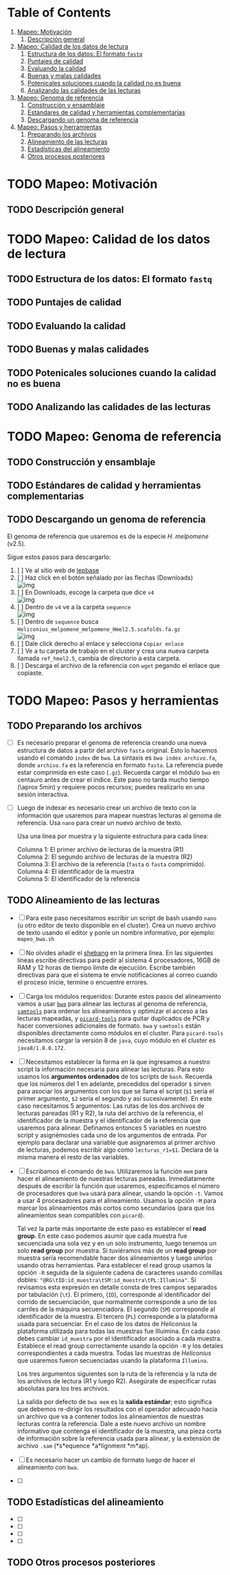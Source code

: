 
# Table of Contents

1.  [Mapeo: Motivación](#org72d55a9)
    1.  [Descripción general](#orgff8d5c1)
2.  [Mapeo: Calidad de los datos de lectura](#org1458de6)
    1.  [Estructura de los datos: El formato `fastq`](#org4e4f1bb)
    2.  [Puntajes de calidad](#org559e819)
    3.  [Evaluando la calidad](#org8831c14)
    4.  [Buenas y malas calidades](#orgb872b28)
    5.  [Potenicales soluciones cuando la calidad no es buena](#org6b79bf1)
    6.  [Analizando las calidades de las lecturas](#orga32ab70)
3.  [Mapeo: Genoma de referencia](#org3570007)
    1.  [Construcción y ensamblaje](#org2429611)
    2.  [Estándares de calidad y herramientas complementarias](#org1f22e51)
    3.  [Descargando un genoma de referencia](#orgcb7b6ab)
4.  [Mapeo: Pasos y herramientas](#orgd74d9e7)
    1.  [Preparando los archivos](#orgd7bf629)
    2.  [Alineamiento de las lecturas](#org831c1a0)
    3.  [Estadísticas del alineamiento](#org5c3bd1b)
    4.  [Otros procesos posteriores](#org4ae8049)


<a id="org72d55a9"></a>

# TODO Mapeo: Motivación


<a id="orgff8d5c1"></a>

## TODO Descripción general


<a id="org1458de6"></a>

# TODO Mapeo: Calidad de los datos de lectura


<a id="org4e4f1bb"></a>

## TODO Estructura de los datos: El formato `fastq`


<a id="org559e819"></a>

## TODO Puntajes de calidad


<a id="org8831c14"></a>

## TODO Evaluando la calidad


<a id="orgb872b28"></a>

## TODO Buenas y malas calidades


<a id="org6b79bf1"></a>

## TODO Potenicales soluciones cuando la calidad no es buena


<a id="orga32ab70"></a>

## TODO Analizando las calidades de las lecturas


<a id="org3570007"></a>

# TODO Mapeo: Genoma de referencia


<a id="org2429611"></a>

## TODO Construcción y ensamblaje


<a id="org1f22e51"></a>

## TODO Estándares de calidad y herramientas complementarias


<a id="orgcb7b6ab"></a>

## TODO Descargando un genoma de referencia

El genoma de referencia que usaremos es de la especie *H. melpomene* (v2.5).   

Sigue estos pasos para descargarlo:   

1.  [ ] Ve al sitio web de [lepbase](http://lepbase.org/)
2.  [ ] Haz click en el botón señalado por las flechas (Downloads)   
    ![img](./Imagenes/Lepbase_S1.png)
3.  [ ] En Downloads, escoge la carpeta que dice `v4`   
    ![img](./Imagenes/Lepbase_S2.png)
4.  [ ] Dentro de `v4` ve a la carpeta `sequence`   
    ![img](./Imagenes/Lepbase_S3.png)
5.  [ ] Dentro de `sequence` busca `Heliconius_melpomene_melpomene_Hmel2.5.scafolds.fa.gz`   
    ![img](./Imagenes/Lepbase_S4.png)
6.  [ ] Dale click derecho al enlace y selecciona `Copiar enlace`
7.  [ ] Ve a tu carpeta de trabajo en el cluster y crea una nueva carpeta
    llamada `ref_hmel2.5`, cambia de directorio a esta carpeta.
8.  [ ] Descarga el archivo de la referencia con `wget` pegando el enlace que
    copiaste.


<a id="orgd74d9e7"></a>

# TODO Mapeo: Pasos y herramientas


<a id="orgd7bf629"></a>

## TODO Preparando los archivos

-   [ ] Es necesario preparar el genoma de referencia creando una nueva
    estructura de datos a partir del archivo `fasta` original. Esto lo hacemos
    usando el comando `index` de `bwa`. La sintaxis es `bwa index archivo.fa`,
    donde `archivo.fa` es la referencia en formato `fasta`. La referencia puede
    estar comprimida en este caso (`.gz`). Recuerda cargar el módulo `bwa` en
    centauro antes de crear el índice. Este paso no tarda mucho tiempo (\aprox
    5min) y requiere pocos recursos; puedes realizarlo en una sesión
    interactiva.
-   [ ] Luego de indexar es necesario crear un archivo de texto con la
    información que usaremos para mapear nuestras lecturas al genoma de
    referencia. Usa `nano` para crear un nuevo archivo de texto.   
    
    Usa una línea por muestra y la siguiente estructura para cada línea:   
    
    Columna 1: El primer archivo de lecturas de la muestra (R1)   
    Columna 2: El segundo archivo de lecturas de la muestra (R2)   
    Columna 3: El archivo de la referencia (`fasta` o `fasta` comprimido).   
    Columna 4: El identificador de la muestra   
    Columna 5: El identificador de la referencia


<a id="org831c1a0"></a>

## TODO Alineamiento de las lecturas

-   [ ] Para este paso necesitamos escribir un script de bash usando `nano` (u
    otro editor de texto disponible en el cluster). Crea un nuevo archivo de
    texto usando el editor y ponle un nombre informativo, por ejemplo:
    `mapeo_bwa.sh`
-   [ ] No olvides añadir el [shebang](https://en.wikipedia.org/wiki/Shebang_(Unix)) en la primera línea. En las siguientes
    líneas escribe directivas para pedir al sistema 4 procesadores, 16GB de
    RAM y 12 horas de tiempo límite de ejecución. Escribe también directivas
    para que el sistema te envíe notificaciones al correo cuando el proceso
    inicie, termine o encuentre errores.
-   [ ] Carga los módulos requeridos: Durante estos pasos del alineamiento
    vamos a usar [`bwa`](http://bio-bwa.sourceforge.net/bwa.shtml) para alinear las lecturas al genoma de referencia,
    [`samtools`](https://www.htslib.org/doc/samtools.html) para ordenar los alineamientos y optimizar el acceso a las
    lecturas mapeadas, y [`picard-tools`](https://broadinstitute.github.io/picard/) para quitar duplicados de PCR y hacer
    conversiones adicionales de formato. `bwa` y `samtools` están disponibles
    directamente como módulos en el cluster. Para `picard-tools` necesitamos
    cargar la versión 8 de `java`, cuyo módulo en el cluster es
    `java8/1.8.0.172`.
-   [ ] Necesitamos establecer la forma en la que ingresamos a nuestro script
    la información necesaria para alinear las lecturas. Para esto usamos los
    **argumentos ordenados** de los scripts de `bash`. Recuerda que los números
    del 1 en adelante, precedidos del operador `$` sirven para asociar los
    argumentos con los que se llama el script (`$1` sería el primer argumento,
    `$2` sería el segundo y así sucesivamente). En este caso necesitamos 5
    argumentos: Las rutas de los dos archivos de lecturas pareadas (R1 y R2),
    la ruta del archivo de la referencia, el identificador de la muestra y el
    identificador de la referencia que usaremos para alinear. Definamos
    entonces 5 variables en nuestro script y asignémosles cada uno de los
    argumentos de entrada. Por ejemplo para declarar una variable que
    asignaremos al primer archivo de lecturas, podemos escribir algo como
    `lecturas_r1=$1`. Declara de la misma manera el resto de las variables.
-   [ ] Escribamos el comando de `bwa`. Utilizaremos la función `mem` para
    hacer el alineamiento de nuestras lecturas pareadas. Inmediatamente
    después de escribir la función que usaremos, especificamos el número de
    procesadores que `bwa` usará para alinear, usando la opción `-t`. Vamos a
    usar 4 procesadores para el alineamiento. Usamos la opción `-M` para
    marcar los alineamientos más cortos como secundarios (para que los
    alineamientos sean compatibles con `picard`).
    
    Tal vez la parte más importante de este paso es establecer el **read
    group**. En este caso podemos asumir que cada muestra fue secuenciada una
    sola vez y en un solo instrumento, luego tenemos un solo **read group** por
    muestra. Si tuviéramos más de un **read group** por muestra sería
    recomendable hacer dos alineamientos y luego unirlos usando otras
    herramientas. Para establecer el read group usamos la opción `-R` seguida
    de la siguiente cadena de caracteres usando comillas dobles:
    `"@RG\tID:id_muestra\tSM:id_muestra\tPL:Illumina"`. Si revisamos esta
    expresión en detalle consta de tres campos separados por tabulación
    (`\t`). El primero, (`ID`), corresponde al identificador del corrido de
    secuenciación, que normalmente corresponde a uno de los carriles de la
    máquina secuenciadora. El segundo (`SM`) corresponde al identificador de
    la muestra. El tercero (`PL`) corresponde a la plataforma usada para
    secuenciar. En el caso de los datos de *Heliconius* la plataforma
    utilizada para todas las muestras fue Illuimina. En cada caso debes
    cambiar `id_muestra` por el identificador asociado a cada muestra.
    Establece el read group correctamente usando la opción `-R` y los detales
    correspondientes a cada muestra. Todas las muestras de *Heliconius* que
    usaremos fueron secuenciadas usando la plataforma `Illumina`.
    
    Los tres argumentos siguientes son la ruta de la referencia y la ruta de
    los archivos de lectura (R1 y luego R2). Asegúrate de especificar rutas
    absolutas para los tres archivos.
    
    La salida por defecto de `bwa mem` es la **salida estándar**; esto significa
    que debemos re-dirigir los resultados con el operador adecuado hacia un
    archivo que va a contener todos los alineamientos de nuestras lecturas
    contra la referencia. Dale a este nuevo archivo un nombre informativo que
    contenga el identificador de la muestra, una pieza corta de información
    sobre la referencia usada para alinear, y la extensión de archivo `.sam`
    (\*s\*equence \*a\*lignment \*m\*ap).

-   [ ] Es necesario hacer un cambio de formato luego de hacer el alineamiento
    con `bwa`.

-   [ ] 


<a id="org5c3bd1b"></a>

## TODO Estadísticas del alineamiento

-   [ ] 

-   [ ] 

-   [ ] 

-   [ ] 


<a id="org4ae8049"></a>

## TODO Otros procesos posteriores


